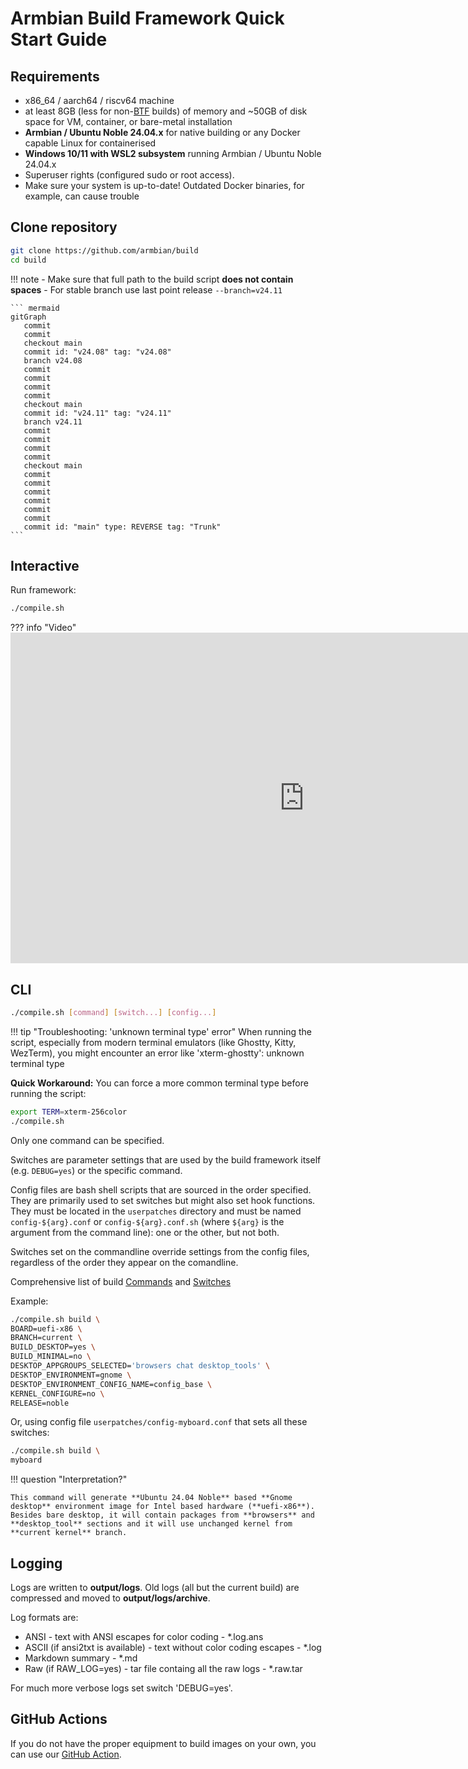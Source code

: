 # Armbian Build Framework Quick Start Guide

## Requirements

- x86_64 / aarch64 / riscv64 machine
- at least 8GB (less for non-[BTF](https://docs.kernel.org/bpf/btf.html) builds) of memory and ~50GB of disk space for VM, container, or bare-metal installation
- **Armbian / Ubuntu Noble 24.04.x** for native building or any Docker capable Linux for containerised
- **Windows 10/11 with WSL2 subsystem** running Armbian / Ubuntu Noble 24.04.x
- Superuser rights (configured sudo or root access).
- Make sure your system is up-to-date! Outdated Docker binaries, for example, can cause trouble


## Clone repository

```bash
git clone https://github.com/armbian/build
cd build  
```
!!! note
    - Make sure that full path to the build script **does not contain spaces**
    - For stable branch use last point release `--branch=v24.11`


    ``` mermaid
    gitGraph
       commit
       commit
       checkout main
       commit id: "v24.08" tag: "v24.08"
       branch v24.08
       commit
       commit
       commit
       commit
       checkout main
       commit id: "v24.11" tag: "v24.11"
       branch v24.11
       commit
       commit
       commit
       commit
       checkout main
       commit
       commit
       commit
       commit
       commit
       commit
       commit id: "main" type: REVERSE tag: "Trunk"
    ```


## Interactive

Run framework:

```bash
./compile.sh
```

??? info "Video"
    <iframe width="939" height="529" src="https://www.youtube.com/embed/kQcEFsXEJEE" frameborder="0" allow="accelerometer; autoplay; clipboard-write; encrypted-media; gyroscope; picture-in-picture" allowfullscreen></iframe>


## CLI

```bash
./compile.sh [command] [switch...] [config...]
```

!!! tip "Troubleshooting: 'unknown terminal type' error"
When running the script, especially from modern terminal emulators (like Ghostty, Kitty, WezTerm), you might encounter an error like 'xterm-ghostty': unknown terminal type

**Quick Workaround:** You can force a more common terminal type before running the script:
```bash
export TERM=xterm-256color
./compile.sh
```

Only one command can be specified.

Switches are parameter settings that are used by the build framework itself
(e.g. `DEBUG=yes`) or the specific command.

Config files are bash shell scripts that are sourced in the order
specified. They are primarily used to set switches but might also set hook
functions. They must be located in the `userpatches` directory and must
be named `config-${arg}.conf` or `config-${arg}.conf.sh` (where `${arg}` is
the argument from the command line): one or the other, but not both.

Switches set on the commandline override settings from the config files,
regardless of the order they appear on the comandline.

Comprehensive list of build [Commands](Developer-Guide_Build-Commands.md) and [Switches](Developer-Guide_Build-Switches.md)

Example:

```bash
./compile.sh build \
BOARD=uefi-x86 \
BRANCH=current \
BUILD_DESKTOP=yes \
BUILD_MINIMAL=no \
DESKTOP_APPGROUPS_SELECTED='browsers chat desktop_tools' \
DESKTOP_ENVIRONMENT=gnome \
DESKTOP_ENVIRONMENT_CONFIG_NAME=config_base \
KERNEL_CONFIGURE=no \
RELEASE=noble
```

Or, using config file `userpatches/config-myboard.conf`
that sets all these switches:

```bash
./compile.sh build \
myboard
```

!!! question "Interpretation?"

    This command will generate **Ubuntu 24.04 Noble** based **Gnome desktop** environment image for Intel based hardware (**uefi-x86**). Besides bare desktop, it will contain packages from **browsers** and **desktop_tool** sections and it will use unchanged kernel from **current kernel** branch.


## Logging


Logs are written to **output/logs**. Old logs (all but the current build)
are compressed and moved to **output/logs/archive**.

Log formats are:

- ANSI - text with ANSI escapes for color coding - \*.log.ans
- ASCII (if ansi2txt is available) - text without color coding escapes - \*.log
- Markdown summary - \*.md
- Raw (if RAW_LOG=yes) - tar file containg all the raw logs - \*.raw.tar

For much more verbose logs set switch 'DEBUG=yes'.

## GitHub Actions

If you do not have the proper equipment to build images on your own, you can use our [GitHub Action](https://github.com/marketplace/actions/rebuild-armbian).
